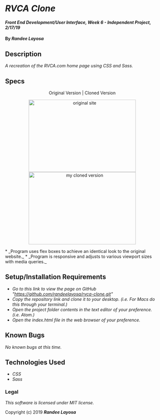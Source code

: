 # _RVCA Clone_

#### _Front End Development/User Interface, Week 6 - Independent Project, 2/17/19_

#### By _**Randee Layosa**_

## Description

_A recreation of the RVCA.com home page using CSS and Sass._

## Specs
<p align="center">Original Version | Cloned Version</p>
<p align="center">
  <img src="img/rvca-original.png" width="350" height="237" title="original site">
  <img src="img/rvca-clone.png" width="350" height="237" alt="my cloned version">
</p>
* _Program uses flex boxes to achieve an identical look to the original website._
* _Program is responsive and adjusts to various viewport sizes with media queries._

## Setup/Installation Requirements

* _Go to this link to view the page on GitHub "https://github.com/randeelayosa/rvca-clone.git"_
* _Copy the repository link and clone it to your desktop. (i.e. For Macs do this through your terminal.)_
* _Open the project folder contents in the text editor of your preference. (i.e. Atom.)_
* _Open the index.html file in the web browser of your preference._

## Known Bugs

_No known bugs at this time._

## Technologies Used

* _CSS_
* _Sass_

### Legal

*This software is licensed under MIT license.*

Copyright (c) 2019 **_Randee Layosa_**
